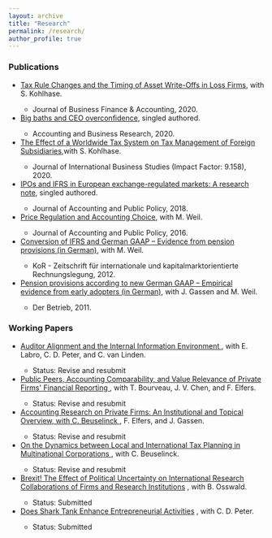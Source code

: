 ```yaml
---
layout: archive
title: "Research"
permalink: /research/
author_profile: true
---
```

<h3> Publications </h3>

 <ul>
  <li>  <a href="https://onlinelibrary.wiley.com/doi/10.1111/jbfa.12502">Tax Rule Changes and the Timing of Asset Write-Offs in Loss Firms</a>, with S. Kohlhase.   </li>
       <ul>  <li> Journal of Business Finance & Accounting, 2020.  </li> </ul> 
  <li>  <a href="https://www.tandfonline.com/doi/full/10.1080/00014788.2020.1783634">Big baths and CEO overconfidence</a>, singled authored. </li>
       <ul>  <li>  Accounting and Business Research, 2020.  </li> </ul> 
 <li>  <a href="https://link.springer.com/article/10.1057/s41267-019-00287-9">The Effect of a Worldwide Tax System on Tax Management of Foreign Subsidiaries</a>,with S. Kohlhase.  </li>
        <ul>  <li> Journal of International Business Studies (Impact Factor: 9.158), 2020. </li> </ul> 
  <li>   <a href="https://www.sciencedirect.com/science/article/pii/S027842541830187X">IPOs and IFRS in European exchange-regulated markets: A research note</a>, singled authored. </li>
         <ul>  <li> Journal of Accounting and Public Policy, 2018. </li> </ul> 
 <li>  <a href="https://research.owlit.de/document/6ed42696-ea1c-3217-826f-c08e2ffa016d">Price Regulation and Accounting Choice</a>, with M. Weil.   </li>
         <ul>  <li> Journal of Accounting and Public Policy, 2016. </li> </ul> 
 <li>  <a href="https://research.owlit.de/document/6ed42696-ea1c-3217-826f-c08e2ffa016d">Conversion of IFRS and German GAAP – Evidence from pension provisions (in German)</a>, with M. Weil.   </li>
         <ul>  <li> KoR - Zeitschrift für internationale und kapitalmarktorientierte Rechnungslegung, 2012. </li> </ul> 
 <li>  <a href="https://kor-ifrs.owlit.de/document/zeitschriften/der-betrieb/2011/heft-19/betriebswirtschaft/aufsatze/pensionsruckstellungen-nach-dem-bilmog---erst/MLX_974f"> Pension provisions according to new German GAAP – Empirical evidence from early adopters (in German)</a>, with J. Gassen and M. Weil. </li>   
         <ul>  <li> Der Betrieb, 2011. </li> </ul> 
</ul> 

<h3> Working Papers </h3>

<ul>
<li>  <a href= "https://papers.ssrn.com/sol3/papers.cfm?abstract_id=3370953"> Auditor Alignment and the Internal Information Environment </a>,  with E. Labro, C. D. Peter, and C. van Linden. </li>
  <ul>  <li> Status: Revise and resubmit </li> </ul> 
<li>  <a href= "https://papers.ssrn.com/sol3/papers.cfm?abstract_id=3576389"> Public Peers, Accounting Comparability, and Value Relevance of Private Firms' Financial Reporting </a>, with T. Bourveau, J. V. Chen, and F. Elfers. </li>
  <ul>  <li> Status: Revise and resubmit </li> </ul> 
<li>  <a href= "https://papers.ssrn.com/sol3/papers.cfm?abstract_id=3496543"> Accounting Research on Private Firms: An Institutional and Topical Overview, with C. Beuselinck </a>, F. Elfers, and J. Gassen. </li>
  <ul>  <li> Status: Revise and resubmit </li> </ul> 
<li>  <a href= "https://papers.ssrn.com/sol3/papers.cfm?abstract_id=3108489"> On the Dynamics between Local and International Tax Planning in Multinational Corporations </a>, with C. Beuselinck. </li>
  <ul>  <li> Status: Revise and resubmit </li> </ul> 
<li>  <a href= "https://papers.ssrn.com/sol3/papers.cfm?abstract_id=3703590"> Brexit! The Effect of Political Uncertainty on International Research Collaborations of Firms and Research Institutions</a> , with B. Osswald. </li>
  <ul>  <li> Status: Submitted </li> </ul> 
<li>  <a href= "https://papers.ssrn.com/sol3/papers.cfm?abstract_id=3657391"> Does Shark Tank Enhance Entrepreneurial Activities</a> , with C. D. Peter.  </li>
  <ul>  <li> Status: Submitted </li> </ul> 

